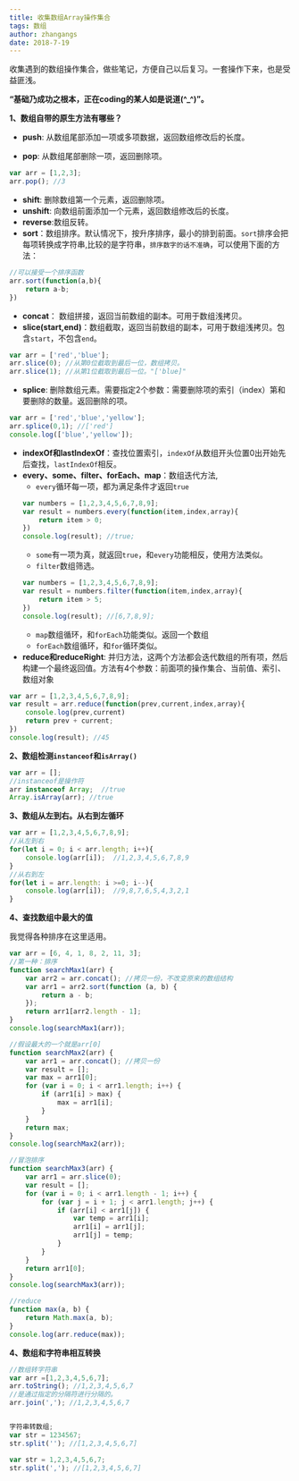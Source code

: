 ```yaml
---
title: 收集数组Array操作集合
tags: 数组
author: zhangangs
date: 2018-7-19
---
```

收集遇到的数组操作集合，做些笔记，方便自己以后复习。一套操作下来，也是受益匪浅。

**“基础乃成功之根本，正在coding的某人如是说道(^_^)”。**

**1、数组自带的原生方法有哪些？**

- **push**: 从数组尾部添加一项或多项数据，返回数组修改后的长度。

- **pop**: 从数组尾部删除一项，返回删除项。
```js
var arr = [1,2,3];
arr.pop(); //3
```
- **shift**: 删除数组第一个元素，返回删除项。
- **unshift**: 向数组前面添加一个元素，返回数组修改后的长度。
- **reverse**:数组反转。
- **sort**：数组排序。默认情况下，按升序排序，最小的排到前面。`sort`排序会把每项转换成字符串,比较的是字符串，`排序数字的话不准确`，可以使用下面的方法：
```js
//可以接受一个排序函数
arr.sort(function(a,b){
    return a-b;
})
```
- **concat**： 数组拼接，返回当前数组的副本。可用于数组浅拷贝。
- **slice(start,end)**：数组截取，返回当前数组的副本，可用于数组浅拷贝。包含`start`，不包含`end`。
```js
var arr = ['red','blue'];
arr.slice(0); //从第0位截取到最后一位，数组拷贝。
arr.slice(1); //从第1位截取到最后一位。"['blue]"
```
- **splice**: 删除数组元素。需要指定2个参数：需要删除项的索引（index）第和要删除的数量。返回删除的项。
```js
var arr = ['red','blue','yellow'];
arr.splice(0,1); //['red']
console.log(['blue','yellow']);
```
- **indexOf和lastIndexOf**：查找位置索引，`indexOf`从数组开头位置0出开始先后查找，`lastIndexOf`相反。
- **every、some、filter、forEach、map**：数组迭代方法,
    - `every`循环每一项，都为满足条件才返回`true`
    ```js
    var numbers = [1,2,3,4,5,6,7,8,9];
    var result = numbers.every(function(item,index,array){
        return item > 0;
    })
    console.log(result); //true;
    ```
    - `some`有一项为真，就返回`true`，和`every`功能相反，使用方法类似。
    - `filter`数组筛选。
    ```js
    var numbers = [1,2,3,4,5,6,7,8,9];
    var result = numbers.filter(function(item,index,array){
        return item > 5;
    })
    console.log(result); //[6,7,8,9];
    ```
    - `map`数组循环，和`forEach`功能类似。返回一个数组
    - `forEach`数组循环，和`for`循环类似。
- **reduce和reduceRight**: 并归方法，这两个方法都会迭代数组的所有项，然后构建一个最终返回值。方法有4个参数：前面项的操作集合、当前值、索引、数组对象
```js
var arr = [1,2,3,4,5,6,7,8,9];
var result = arr.reduce(function(prev,current,index,array){
    console.log(prev,current)
    return prev + current;
})
console.log(result); //45
```

**2、数组检测`instanceof`和`isArray()`**
```js
var arr = [];
//instanceof是操作符
arr instanceof Array;  //true
Array.isArray(arr); //true
```
**3、数组从左到右。从右到左循环**
```js
var arr = [1,2,3,4,5,6,7,8,9];
//从左到右
for(let i = 0; i < arr.length; i++){
    console.log(arr[i]);  //1,2,3,4,5,6,7,8,9
}
//从右到左
for(let i = arr.length: i >=0; i--){
    console.log(arr[i]);  //9,8,7,6,5,4,3,2,1
}

```

**4、查找数组中最大的值**

我觉得各种排序在这里适用。
``` js
var arr = [6, 4, 1, 8, 2, 11, 3];
//第一种：排序
function searchMax1(arr) {
    var arr2 = arr.concat(); //拷贝一份，不改变原来的数组结构
    var arr1 = arr2.sort(function (a, b) {
        return a - b;
    });
    return arr1[arr2.length - 1];
}
console.log(searchMax1(arr));

//假设最大的一个就是arr[0]
function searchMax2(arr) {
    var arr1 = arr.concat(); //拷贝一份
    var result = [];
    var max = arr1[0];
    for (var i = 0; i < arr1.length; i++) {
        if (arr1[i] > max) {
            max = arr1[i];
        }
    }
    return max;
}
console.log(searchMax2(arr));

//冒泡排序
function searchMax3(arr) {
    var arr1 = arr.slice(0);
    var result = [];
    for (var i = 0; i < arr1.length - 1; i++) {
        for (var j = i + 1; j < arr1.length; j++) {
            if (arr[i] < arr1[j]) {
                var temp = arr1[i];
                arr1[i] = arr1[j];
                arr1[j] = temp;
            }
        }
    }
    return arr1[0];
}
console.log(searchMax3(arr));

//reduce
function max(a, b) {
    return Math.max(a, b);
}
console.log(arr.reduce(max));
```

**4、数组和字符串相互转换**
```js
//数组转字符串
var arr =[1,2,3,4,5,6,7];
arr.toString(); //1,2,3,4,5,6,7
//是通过指定的分隔符进行分隔的。
arr.join(','); //1,2,3,4,5,6,7


字符串转数组;
var str = 1234567;
str.split(''); //[1,2,3,4,5,6,7]

var str = 1,2,3,4,5,6,7;
str.split(','); //[1,2,3,4,5,6,7]
```

